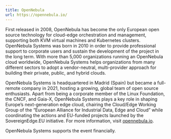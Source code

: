 ```yaml
---
title: OpenNebula
url: https://opennebula.io/
---
```


First released in 2008, OpenNebula has become the only European open
source technology for cloud-edge orchestration and management,
supporting both KVM virtual machines and Kubernetes clusters.
OpenNebula Systems was born in 2010 in order to provide
professional support to corporate users and sustain the development
of the project in the long term. With more than 5,000 organizations
running an OpenNebula cloud worldwide, OpenNebula Systems helps
organizations from many different sectors to adopt a vendor-neutral,
multi-provider approach for building their private, public, and hybrid
clouds.

OpenNebula Systems is headquartered in Madrid (Spain) but became a
full-remote company in 2021, hosting a growing, global team of open
source enthusiasts. Apart from being a corporate member of the Linux
Foundation, the CNCF, and Gaia-X, OpenNebula Systems plays a key role
in shaping Europe’s next-generation edge cloud, chairing the
Cloud/Edge Working Group of the “European Alliance for Industrial
Data, Edge and Cloud” while coordinating the actions and EU-funded
projects launched by the SovereignEdge.EU initiative. For more
information, visit [opennebula.io](https://opennebula.io/innovation/).

OpenNebula Systems supports the event financially.
